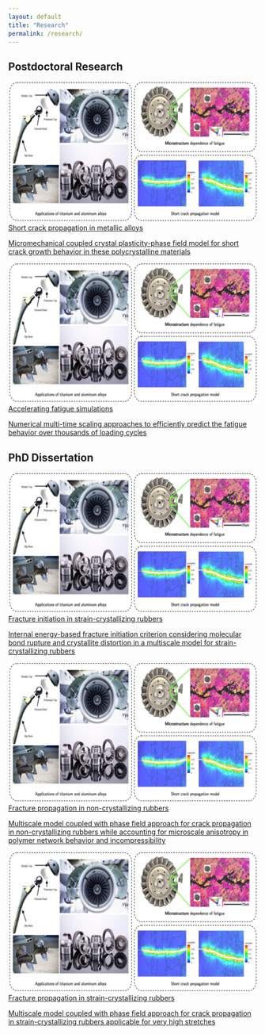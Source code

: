 ```yaml
---
layout: default
title: "Research"
permalink: /research/
---
```

<section class="research-section"> 

  <div class="research-group"> 
    <h2>Postdoctoral Research</h2> 
    <div class="research-card-grid"> 
     <article class="research-card">
      <a class="card-link" href="/research/postdoc/short-crack-growth" aria-label="Short Crack Growth"> 
      <div class="image-box"> <img src="/research/postdoc/PostdocOverviewCrop.png" alt="Visual for Short Crack Growth" loading="lazy"> </div>
      <div class="card-content"> 
        <div class="card-title">Short crack propagation in metallic alloys</div> 
        <p class="card-desc">Micromechanical coupled crystal plasticity-phase field model for short crack growth behavior in these polycrystalline materials</p> 
      </div> 
      </a>
    </article>
    <article class="research-card"> 
      <a class="card-link" href="/research/postdoc/short-crack-growth" aria-label="Multi-time scaling">
      <div class="image-box"> <img src="/research/postdoc/PostdocOverviewCrop.png" alt="Visual for Short Crack Growth" loading="lazy"> </div>
      <div class="card-content">
        <div class="card-title">Accelerating fatigue simulations</div>
        <p class="card-desc">Numerical multi-time scaling approaches to efficiently predict the fatigue behavior over thousands of loading cycles</p>
      </div>
      </a>
    </article>
    </div>
  </div>

  <div class="research-group"> 
    <h2>PhD Dissertation</h2> 
    <div class="research-card-grid"> 
     <article class="research-card">
      <a class="card-link" href="/research/postdoc/short-crack-growth" aria-label="Short Crack Growth"> 
      <div class="image-box"> <img src="/research/postdoc/PostdocOverviewCrop.png" alt="Visual for Short Crack Growth" loading="lazy"> </div>
      <div class="card-content"> 
        <div class="card-title">Fracture initiation in strain-crystallizing rubbers</div> 
        <p class="card-desc">Internal energy-based fracture initiation criterion considering molecular bond rupture and crystallite distortion in a multiscale model for strain-crystallizing rubbers</p> 
      </div> 
      </a>
    </article>
    <article class="research-card"> 
      <a class="card-link" href="/research/postdoc/short-crack-growth" aria-label="Multi-time scaling">
      <div class="image-box"> <img src="/research/postdoc/PostdocOverviewCrop.png" alt="Visual for Short Crack Growth" loading="lazy"> </div>
      <div class="card-content">
        <div class="card-title">Fracture propagation in non-crystallizing rubbers</div>
        <p class="card-desc">Multiscale model coupled with phase field approach for crack propagation in non-crystallizing rubbers while accounting for microscale anisotropy in polymer network behavior and incompressibility</p>
      </div>
      </a>
    </article>
    <article class="research-card"> 
      <a class="card-link" href="/research/postdoc/short-crack-growth" aria-label="Multi-time scaling">
      <div class="image-box"> <img src="/research/postdoc/PostdocOverviewCrop.png" alt="Visual for Short Crack Growth" loading="lazy"> </div>
      <div class="card-content">
        <div class="card-title">Fracture propagation in strain-crystallizing rubbers</div>
        <p class="card-desc">Multiscale model coupled with phase field approach for crack propagation in strain-crystallizing rubbers applicable for very high stretches</p>
      </div>
      </a>
    </article>
    </div>
  </div>
</section>